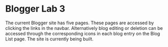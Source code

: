# Blogger Lab 3
The current Blogger site has five pages.  These pages are accessed by clicking the links in the navbar.  Alternatively blog editing or deletion can be accessed through the corresponding icons in each blog entry on the Blog List page. The site is currently being built.
